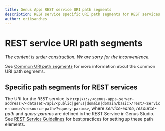 ```yaml
---
title: Genus Apps REST service URI path segments
description: REST service specific URI path segments for REST services exposed by Genus Apps. Guidelines for building REST services.
author: eriksandnes
---
```

# REST service URI path segments

_The content is under construction. We are sorry for the inconvenience._

See [Common URI path segments](../common-uri-path-segments.md) for more information about the common URI path segments.

## Specific path segments for REST services
The URI for the REST service is `http(s)://<genus-apps-server-address>/<dataset>/api/<public|genus|domain|domain/basic>/rest/<service-name>/<resource-path>?<query-params>`, where _service-name_, _resource-path_ and _query-params_ are defined in the REST Service in Genus Studio.  See [REST Service Guidelines](../../../guidelines-and-best-practices/rest-service-guidelines.md) for best practices for setting up these path elements.


